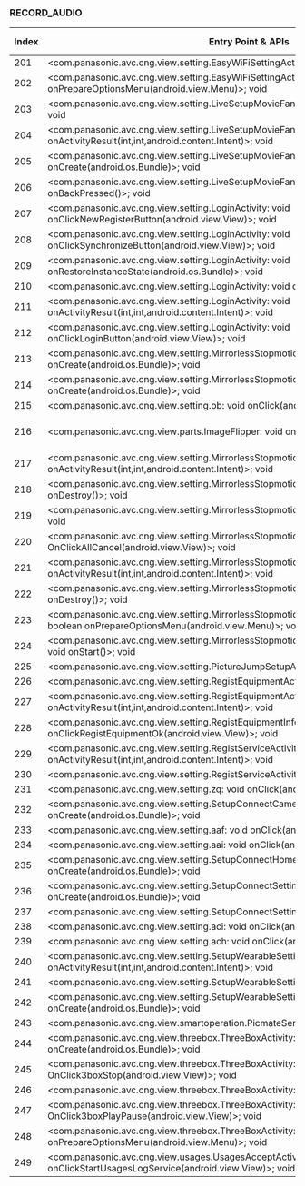 ### RECORD_AUDIO
| Index | Entry Point & APIs | Screen shot | Resource id | Label |
| ------------- | ------------- | ------------- |-------------|-------------|
| 201 | <com.panasonic.avc.cng.view.setting.EasyWiFiSettingActivity: void onBackPressed()>; void <init> | ![](D:\COSMOS\output\py\Play_win8\Photography\com.panasonic.avc.cng.imageapp\com.panasonic.avc.cng.view.setting.EasyWiFiSettingActivity.png) |  | |
| 202 | <com.panasonic.avc.cng.view.setting.EasyWiFiSettingActivity: boolean onPrepareOptionsMenu(android.view.Menu)>; void <init> | ![](D:\COSMOS\output\py\Play_win8\Photography\com.panasonic.avc.cng.imageapp\com.panasonic.avc.cng.view.setting.EasyWiFiSettingActivity.png) |  | |
| 203 | <com.panasonic.avc.cng.view.setting.LiveSetupMovieFandSSActivity: void onResume()>; void <init> | ![](D:\COSMOS\output\py\Play_win8\Photography\com.panasonic.avc.cng.imageapp\com.panasonic.avc.cng.view.setting.LiveSetupMovieFandSSActivity.png) |  | |
| 204 | <com.panasonic.avc.cng.view.setting.LiveSetupMovieFandSSActivity: void onActivityResult(int,int,android.content.Intent)>; void <init> | ![](D:\COSMOS\output\py\Play_win8\Photography\com.panasonic.avc.cng.imageapp\com.panasonic.avc.cng.view.setting.LiveSetupMovieFandSSActivity.png) |  | |
| 205 | <com.panasonic.avc.cng.view.setting.LiveSetupMovieFandSSActivity: void onCreate(android.os.Bundle)>; void <init> | ![](D:\COSMOS\output\py\Play_win8\Photography\com.panasonic.avc.cng.imageapp\com.panasonic.avc.cng.view.setting.LiveSetupMovieFandSSActivity.png) |  | |
| 206 | <com.panasonic.avc.cng.view.setting.LiveSetupMovieFandSSActivity: void onBackPressed()>; void <init> | ![](D:\COSMOS\output\py\Play_win8\Photography\com.panasonic.avc.cng.imageapp\com.panasonic.avc.cng.view.setting.LiveSetupMovieFandSSActivity.png) |  | |
| 207 | <com.panasonic.avc.cng.view.setting.LoginActivity: void onClickNewRegisterButton(android.view.View)>; void <init> | ![](D:\COSMOS\output\py\Play_win8\Photography\com.panasonic.avc.cng.imageapp\com.panasonic.avc.cng.view.setting.LoginActivity.png) |  | |
| 208 | <com.panasonic.avc.cng.view.setting.LoginActivity: void onClickSynchronizeButton(android.view.View)>; void <init> | ![](D:\COSMOS\output\py\Play_win8\Photography\com.panasonic.avc.cng.imageapp\com.panasonic.avc.cng.view.setting.LoginActivity.png) |  | |
| 209 | <com.panasonic.avc.cng.view.setting.LoginActivity: void onRestoreInstanceState(android.os.Bundle)>; void <init> | ![](D:\COSMOS\output\py\Play_win8\Photography\com.panasonic.avc.cng.imageapp\com.panasonic.avc.cng.view.setting.LoginActivity.png) |  | |
| 210 | <com.panasonic.avc.cng.view.setting.LoginActivity: void onCreate(android.os.Bundle)>; void <init> | ![](D:\COSMOS\output\py\Play_win8\Photography\com.panasonic.avc.cng.imageapp\com.panasonic.avc.cng.view.setting.LoginActivity.png) |  | |
| 211 | <com.panasonic.avc.cng.view.setting.LoginActivity: void onActivityResult(int,int,android.content.Intent)>; void <init> | ![](D:\COSMOS\output\py\Play_win8\Photography\com.panasonic.avc.cng.imageapp\com.panasonic.avc.cng.view.setting.LoginActivity.png) |  | |
| 212 | <com.panasonic.avc.cng.view.setting.LoginActivity: void onClickLoginButton(android.view.View)>; void <init> | ![](D:\COSMOS\output\py\Play_win8\Photography\com.panasonic.avc.cng.imageapp\com.panasonic.avc.cng.view.setting.LoginActivity.png) |  | |
| 213 | <com.panasonic.avc.cng.view.setting.MirrorlessStopmotionAutoManualSettingActivity: void onCreate(android.os.Bundle)>; void <init> | ![](D:\COSMOS\output\py\Play_win8\Photography\com.panasonic.avc.cng.imageapp\com.panasonic.avc.cng.view.setting.MirrorlessStopmotionAutoManualSettingActivity.png) |  | |
| 214 | <com.panasonic.avc.cng.view.setting.MirrorlessStopmotionMovieMakingActivity: void onCreate(android.os.Bundle)>; void <init> | ![](D:\COSMOS\output\py\Play_win8\Photography\com.panasonic.avc.cng.imageapp\com.panasonic.avc.cng.view.setting.MirrorlessStopmotionMovieMakingActivity.png) |  | |
| 215 | <com.panasonic.avc.cng.view.setting.ob: void onClick(android.view.View)>; void <init> | ![](D:\COSMOS\output\py\Play_win8\Photography\com.panasonic.avc.cng.imageapp\com.panasonic.avc.cng.view.setting.MirrorlessStopmotionMovieMakingActivity.png) |  | |
| 216 | <com.panasonic.avc.cng.view.parts.ImageFlipper: void onLayout(boolean,int,int,int,int)>; void <init> | ![](D:\COSMOS\output\py\Play_win8\Photography\com.panasonic.avc.cng.imageapp\com.panasonic.avc.cng.view.setting.PicmateUploadOneContentViewActivity.png) | {'2131558745': <sensitive_component.SensitiveComponent.SensitiveView object at 0x000001AB4A3F6358>} | |
| 217 | <com.panasonic.avc.cng.view.setting.MirrorlessStopmotionOneContentPreviewActivity: void onActivityResult(int,int,android.content.Intent)>; void <init> | ![](D:\COSMOS\output\py\Play_win8\Photography\com.panasonic.avc.cng.imageapp\com.panasonic.avc.cng.view.setting.MirrorlessStopmotionOneContentPreviewActivity.png) |  | |
| 218 | <com.panasonic.avc.cng.view.setting.MirrorlessStopmotionOneContentPreviewActivity: void onDestroy()>; void <init> | ![](D:\COSMOS\output\py\Play_win8\Photography\com.panasonic.avc.cng.imageapp\com.panasonic.avc.cng.view.setting.MirrorlessStopmotionOneContentPreviewActivity.png) |  | |
| 219 | <com.panasonic.avc.cng.view.setting.MirrorlessStopmotionOperationActivity: void onStart()>; void <init> | ![](D:\COSMOS\output\py\Play_win8\Photography\com.panasonic.avc.cng.imageapp\com.panasonic.avc.cng.view.setting.MirrorlessStopmotionOperationActivity.png) |  | |
| 220 | <com.panasonic.avc.cng.view.setting.MirrorlessStopmotionOperationActivity: void OnClickAllCancel(android.view.View)>; void <init> | ![](D:\COSMOS\output\py\Play_win8\Photography\com.panasonic.avc.cng.imageapp\com.panasonic.avc.cng.view.setting.MirrorlessStopmotionOperationActivity.png) |  | |
| 221 | <com.panasonic.avc.cng.view.setting.MirrorlessStopmotionOperationActivity: void onActivityResult(int,int,android.content.Intent)>; void <init> | ![](D:\COSMOS\output\py\Play_win8\Photography\com.panasonic.avc.cng.imageapp\com.panasonic.avc.cng.view.setting.MirrorlessStopmotionOperationActivity.png) |  | |
| 222 | <com.panasonic.avc.cng.view.setting.MirrorlessStopmotionOperationActivity: void onDestroy()>; void <init> | ![](D:\COSMOS\output\py\Play_win8\Photography\com.panasonic.avc.cng.imageapp\com.panasonic.avc.cng.view.setting.MirrorlessStopmotionOperationActivity.png) |  | |
| 223 | <com.panasonic.avc.cng.view.setting.MirrorlessStopmotionShotImageSelectionAnimeActivity: boolean onPrepareOptionsMenu(android.view.Menu)>; void <init> | ![](D:\COSMOS\output\py\Play_win8\Photography\com.panasonic.avc.cng.imageapp\com.panasonic.avc.cng.view.setting.MirrorlessStopmotionShotImageSelectionAnimeActivity.png) |  | |
| 224 | <com.panasonic.avc.cng.view.setting.MirrorlessStopmotionShotImageSelectionAnimeActivity: void onStart()>; void <init> | ![](D:\COSMOS\output\py\Play_win8\Photography\com.panasonic.avc.cng.imageapp\com.panasonic.avc.cng.view.setting.MirrorlessStopmotionShotImageSelectionAnimeActivity.png) |  | |
| 225 | <com.panasonic.avc.cng.view.setting.PictureJumpSetupActivity: void onResume()>; void <init> | ![](D:\COSMOS\output\py\Play_win8\Photography\com.panasonic.avc.cng.imageapp\com.panasonic.avc.cng.view.setting.PictureJumpSetupActivity.png) |  | |
| 226 | <com.panasonic.avc.cng.view.setting.RegistEquipmentActivity: void onResume()>; void <init> | ![](D:\COSMOS\output\py\Play_win8\Photography\com.panasonic.avc.cng.imageapp\com.panasonic.avc.cng.view.setting.RegistEquipmentActivity.png) |  | |
| 227 | <com.panasonic.avc.cng.view.setting.RegistEquipmentActivity: void onActivityResult(int,int,android.content.Intent)>; void <init> | ![](D:\COSMOS\output\py\Play_win8\Photography\com.panasonic.avc.cng.imageapp\com.panasonic.avc.cng.view.setting.RegistEquipmentActivity.png) |  | |
| 228 | <com.panasonic.avc.cng.view.setting.RegistEquipmentInfoActivity: void onClickRegistEquipmentOk(android.view.View)>; void <init> | ![](D:\COSMOS\output\py\Play_win8\Photography\com.panasonic.avc.cng.imageapp\com.panasonic.avc.cng.view.setting.RegistEquipmentInfoActivity.png) |  | |
| 229 | <com.panasonic.avc.cng.view.setting.RegistServiceActivity: void onActivityResult(int,int,android.content.Intent)>; void <init> | ![](D:\COSMOS\output\py\Play_win8\Photography\com.panasonic.avc.cng.imageapp\com.panasonic.avc.cng.view.setting.RegistServiceActivity.png) |  | |
| 230 | <com.panasonic.avc.cng.view.setting.RegistServiceActivity: void onResume()>; void <init> | ![](D:\COSMOS\output\py\Play_win8\Photography\com.panasonic.avc.cng.imageapp\com.panasonic.avc.cng.view.setting.RegistServiceActivity.png) |  | |
| 231 | <com.panasonic.avc.cng.view.setting.zq: void onClick(android.view.View)>; void <init> | ![](D:\COSMOS\output\py\Play_win8\Photography\com.panasonic.avc.cng.imageapp\com.panasonic.avc.cng.view.setting.SetupConnectCameraSettingActivity.png) |  | |
| 232 | <com.panasonic.avc.cng.view.setting.SetupConnectCameraSettingActivity: void onCreate(android.os.Bundle)>; void <init> | ![](D:\COSMOS\output\py\Play_win8\Photography\com.panasonic.avc.cng.imageapp\com.panasonic.avc.cng.view.setting.SetupConnectCameraSettingActivity.png) |  | |
| 233 | <com.panasonic.avc.cng.view.setting.aaf: void onClick(android.view.View)>; void <init> | ![](D:\COSMOS\output\py\Play_win8\Photography\com.panasonic.avc.cng.imageapp\com.panasonic.avc.cng.view.setting.SetupConnectHomeNetworkSettingActivity.png) |  | |
| 234 | <com.panasonic.avc.cng.view.setting.aai: void onClick(android.view.View)>; void <init> | ![](D:\COSMOS\output\py\Play_win8\Photography\com.panasonic.avc.cng.imageapp\com.panasonic.avc.cng.view.setting.SetupConnectHomeNetworkSettingActivity.png) |  | |
| 235 | <com.panasonic.avc.cng.view.setting.SetupConnectHomeNetworkSettingActivity: void onCreate(android.os.Bundle)>; void <init> | ![](D:\COSMOS\output\py\Play_win8\Photography\com.panasonic.avc.cng.imageapp\com.panasonic.avc.cng.view.setting.SetupConnectHomeNetworkSettingActivity.png) |  | |
| 236 | <com.panasonic.avc.cng.view.setting.SetupConnectSettingActivity: void onCreate(android.os.Bundle)>; void <init> | ![](D:\COSMOS\output\py\Play_win8\Photography\com.panasonic.avc.cng.imageapp\com.panasonic.avc.cng.view.setting.SetupConnectSettingActivity.png) |  | |
| 237 | <com.panasonic.avc.cng.view.setting.SetupConnectSettingActivity: void onRestart()>; void <init> | ![](D:\COSMOS\output\py\Play_win8\Photography\com.panasonic.avc.cng.imageapp\com.panasonic.avc.cng.view.setting.SetupConnectSettingActivity.png) |  | |
| 238 | <com.panasonic.avc.cng.view.setting.aci: void onClick(android.view.View)>; void <init> | ![](D:\COSMOS\output\py\Play_win8\Photography\com.panasonic.avc.cng.imageapp\com.panasonic.avc.cng.view.setting.SetupWearableSettingActivity.png) |  | |
| 239 | <com.panasonic.avc.cng.view.setting.ach: void onClick(android.view.View)>; void <init> | ![](D:\COSMOS\output\py\Play_win8\Photography\com.panasonic.avc.cng.imageapp\com.panasonic.avc.cng.view.setting.SetupWearableSettingActivity.png) |  | |
| 240 | <com.panasonic.avc.cng.view.setting.SetupWearableSettingActivity: void onActivityResult(int,int,android.content.Intent)>; void <init> | ![](D:\COSMOS\output\py\Play_win8\Photography\com.panasonic.avc.cng.imageapp\com.panasonic.avc.cng.view.setting.SetupWearableSettingActivity.png) |  | |
| 241 | <com.panasonic.avc.cng.view.setting.SetupWearableSettingActivity: void finish()>; void <init> | ![](D:\COSMOS\output\py\Play_win8\Photography\com.panasonic.avc.cng.imageapp\com.panasonic.avc.cng.view.setting.SetupWearableSettingActivity.png) |  | |
| 242 | <com.panasonic.avc.cng.view.setting.SetupWearableSettingActivity: void onCreate(android.os.Bundle)>; void <init> | ![](D:\COSMOS\output\py\Play_win8\Photography\com.panasonic.avc.cng.imageapp\com.panasonic.avc.cng.view.setting.SetupWearableSettingActivity.png) |  | |
| 243 | <com.panasonic.avc.cng.view.smartoperation.PicmateSendActivity: void onStart()>; void <init> | ![](D:\COSMOS\output\py\Play_win8\Photography\com.panasonic.avc.cng.imageapp\com.panasonic.avc.cng.view.smartoperation.PicmateSendActivity.png) |  | |
| 244 | <com.panasonic.avc.cng.view.threebox.ThreeBoxActivity: void onCreate(android.os.Bundle)>; void <init> | ![](D:\COSMOS\output\py\Play_win8\Photography\com.panasonic.avc.cng.imageapp\com.panasonic.avc.cng.view.threebox.ThreeBoxActivity.png) |  | |
| 245 | <com.panasonic.avc.cng.view.threebox.ThreeBoxActivity: void OnClick3boxStop(android.view.View)>; void <init> | ![](D:\COSMOS\output\py\Play_win8\Photography\com.panasonic.avc.cng.imageapp\com.panasonic.avc.cng.view.threebox.ThreeBoxActivity.png) |  | |
| 246 | <com.panasonic.avc.cng.view.threebox.ThreeBoxActivity: void onDestroy()>; void <init> | ![](D:\COSMOS\output\py\Play_win8\Photography\com.panasonic.avc.cng.imageapp\com.panasonic.avc.cng.view.threebox.ThreeBoxActivity.png) |  | |
| 247 | <com.panasonic.avc.cng.view.threebox.ThreeBoxActivity: void OnClick3boxPlayPause(android.view.View)>; void <init> | ![](D:\COSMOS\output\py\Play_win8\Photography\com.panasonic.avc.cng.imageapp\com.panasonic.avc.cng.view.threebox.ThreeBoxActivity.png) |  | |
| 248 | <com.panasonic.avc.cng.view.threebox.ThreeBoxActivity: boolean onPrepareOptionsMenu(android.view.Menu)>; void <init> | ![](D:\COSMOS\output\py\Play_win8\Photography\com.panasonic.avc.cng.imageapp\com.panasonic.avc.cng.view.threebox.ThreeBoxActivity.png) |  | |
| 249 | <com.panasonic.avc.cng.view.usages.UsagesAcceptActivity: void onClickStartUsagesLogService(android.view.View)>; void <init> | ![](D:\COSMOS\output\py\Play_win8\Photography\com.panasonic.avc.cng.imageapp\com.panasonic.avc.cng.view.usages.UsagesAcceptActivity.png) |  | |
